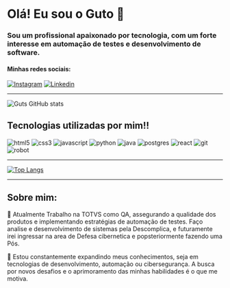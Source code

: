 # Olá! Eu sou o Guto 👋

### Sou um profissional apaixonado por tecnologia, com um forte interesse em automação de testes e desenvolvimento de software.
#### Minhas redes sociais:
[![Instagram](https://img.shields.io/badge/Instagram-E4405F?style=for-the-badge&logo=instagram&logoColor=white)](https://www.instagram.com/guts.okx/)
[![Linkedin](	https://img.shields.io/badge/LinkedIn-0077B5?style=for-the-badge&logo=linkedin&logoColor=white)](https://www.linkedin.com/in/guto-oliveira-227580294/)

-------------------------------------
![Guts GitHub stats](https://github-readme-stats.vercel.app/api?username=Guts-01&show_icons=true&theme=dark)

## Tecnologias utilizadas por mim!!
<div style="display: inline_block">
  <img align="center" alt="html5" src="https://img.shields.io/badge/HTML5-E34F26?style=for-the-badge&logo=html5&logoColor=white"/>
  <img align="center" alt="css3" src="https://img.shields.io/badge/CSS3-1572B6?style=for-the-badge&logo=css3&logoColor=white"/>
  <img align="center" alt="javascript" src="https://img.shields.io/badge/JavaScript-F7DF1E?style=for-the-badge&logo=javascript&logoColor=black"/>
  <img align="center" alt="python" src="https://img.shields.io/badge/Python-3776AB?style=for-the-badge&logo=python&logoColor=white"/>
  <img align="center" alt="java" src="https://img.shields.io/badge/Java-ED8B00?style=for-the-badge&logo=openjdk&logoColor=white"/>
  <img align="center" alt="postgres" src="https://img.shields.io/badge/PostgreSQL-316192?style=for-the-badge&logo=postgresql&logoColor=white"/>
  <img align="center" alt="react" src="https://img.shields.io/badge/React-20232A?style=for-the-badge&logo=react&logoColor=61DAFB"/>
  <img align="center" alt="git" src="https://img.shields.io/badge/GIT-E44C30?style=for-the-badge&logo=git&logoColor=white"/>
  <img align="center" alt="robot" src="https://img.shields.io/badge/Robot%20Framework-000000?style=for-the-badge&logo=robot-framework&logoColor=white"/>
</div>

-------------------------------------
[![Top Langs](https://github-readme-stats.vercel.app/api/top-langs/?username=Guts-01&layout=compact)](https://github.com/anuraghazra/github-readme-stats)

-------------------------------------
## Sobre mim:
🚀 Atualmente Trabalho na TOTVS como QA, assegurando a qualidade dos produtos e implementando estratégias de automação de testes.
Faço analise e desenvolvimento de sistemas pela Descomplica, e futuramente irei ingressar na area de Defesa cibernetica e popsteriormente fazendo uma Pós.

🌱 Estou constantemente expandindo meus conhecimentos, seja em tecnologias de desenvolvimento, automação ou cibersegurança. A busca por novos desafios e o aprimoramento das minhas habilidades é o que me motiva.
